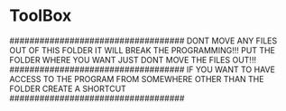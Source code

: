 # ToolBox
###################################
DONT MOVE ANY FILES
OUT OF THIS FOLDER IT WILL
BREAK THE PROGRAMMING!!!
PUT THE FOLDER WHERE YOU WANT
JUST DONT MOVE THE FILES OUT!!!
###################################
IF YOU WANT TO HAVE ACCESS
TO THE PROGRAM FROM SOMEWHERE 
OTHER THAN THE FOLDER 
CREATE A SHORTCUT
###################################
